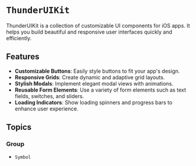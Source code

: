 # ``ThunderUIKit``

ThunderUIKit is a collection of customizable UI components for iOS apps. It helps you build beautiful and responsive user interfaces quickly and efficiently.

## Features

- **Customizable Buttons**: Easily style buttons to fit your app's design.
- **Responsive Grids**: Create dynamic and adaptive grid layouts.
- **Stylish Modals**: Implement elegant modal views with animations.
- **Reusable Form Elements**: Use a variety of form elements such as text fields, switches, and sliders.
- **Loading Indicators**: Show loading spinners and progress bars to enhance user experience.

## Topics

### <!--@START_MENU_TOKEN@-->Group<!--@END_MENU_TOKEN@-->

- ``Symbol``
